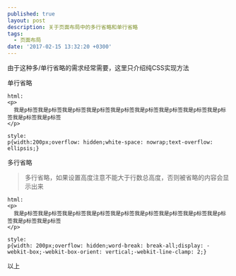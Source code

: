 ```yaml
---
published: true
layout: post
description: 关于页面布局中的多行省略和单行省略
tags:
  - 页面布局
date: '2017-02-15 13:32:20 +0300'
---
```

由于这种多/单行省略的需求经常需要，这里只介绍纯CSS实现方法

单行省略
```
html:
<p>
  我是p标签我是p标签我是p标签我是p标签我是p标签我是p标签我是p标签我是p标签我是p标签我是p标签我是p标签
</p>

style:
p{width:200px;overflow: hidden;white-space: nowrap;text-overflow: ellipsis;}
```

多行省略

> 多行省略，如果设置高度注意不能大于行数总高度，否则被省略的内容会显示出来

```
html:
<p>
  我是p标签我是p标签我是p标签我是p标签我是p标签我是p标签我是p标签我是p标签我是p标签我是p标签我是p标签
</p>

style:
p{width: 200px;overflow: hidden;word-break: break-all;display: -webkit-box;-webkit-box-orient: vertical;-webkit-line-clamp: 2;}
```

以上
